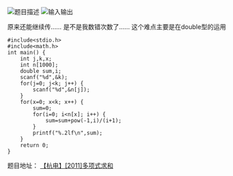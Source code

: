 ![题目描述](http://img.blog.csdn.net/20151220144552654)
![输入输出](http://img.blog.csdn.net/20151220144605849)

原来还能继续传……
是不是我数错次数了……
这个难点主要是在double型的运用

```
#include<stdio.h>
#include<math.h>
int main() {
	int j,k,x;
	int n[1000];
	double sum,i;
	scanf("%d",&k);
	for(j=0; j<k; j++) {
		scanf("%d",&n[j]);
	}
	for(x=0; x<k; x++) {
		sum=0;
		for(i=0; i<n[x]; i++) {
			sum=sum+pow(-1,i)/(i+1);
		}
		printf("%.2lf\n",sum);
	}
	return 0;
}

```

题目地址：
[【杭电】[2011]多项式求和](http://acm.hdu.edu.cn/showproblem.php?pid=2011)